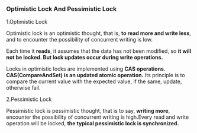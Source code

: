 ### Optimistic Lock And Pessimistic Lock

1.Optimistic Lock </br>

Optimistic lock is an optimistic thought, that is, **to read more and write less**, and to encounter the possibility of concurrent writing is low. </br>

Each time it **reads**, it assumes that the data has not been modified, so **it will not be locked. But lock updates occur during write operations.** </br>

Locks in optimistic locks are implemented using **CAS operations**. **CAS(CompareAndSet) is an updated atomic operation.** Its principle is to compare the current value with the expected value, if the same, update, otherwise fail.</br>

2.Pessimistic Lock </br>

Pessimistic lock is pessimistic thought, that is to say, **writing more**, encounter the possibility of concurrent writing is high.Every read and write operation will be locked, **the typical pessimistic lock is synchronized.** </br>